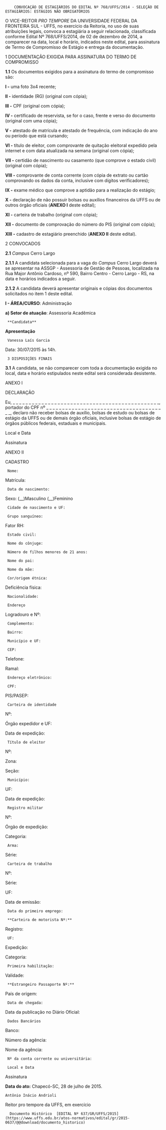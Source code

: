         CONVOCAÇÃO DE ESTAGIÁRIOS DO EDITAL Nº 768/UFFS/2014 - SELEÇÃO DE ESTAGIÁRIOS: ESTÁGIOS NÃO OBRIGATÓRIOS  

O VICE-REITOR *PRO TEMPORE* DA UNIVERSIDADE FEDERAL DA FRONTEIRA SUL - UFFS, no exercício da Reitoria, no uso de suas atribuições legais, convoca a estagiária a seguir relacionada, classificada conforme Edital Nº 768/UFFS/2014, de 02 de dezembro de 2014, a comparecer na data, local e horário, indicados neste edital, para assinatura de Termo de Compromisso de Estágio e entrega da documentação.

 1 DOCUMENTAÇÃO EXIGIDA PARA ASSINATURA DO TERMO DE COMPROMISSO

 **1.1** Os documentos exigidos para a assinatura do termo de compromisso são:

 **I -** uma foto 3x4 recente;

 **II -** identidade (RG) (original com cópia);

 **III -** CPF (original com cópia);

 **IV -** certificado de reservista, se for o caso, frente e verso do documento (original com uma cópia);

 **V -** atestado de matrícula e atestado de frequência, com indicação do ano ou período que está cursando;

 **VI -** título de eleitor, com comprovante de quitação eleitoral expedido pela internet e com data atualizada na semana (original com cópia);

 **VII -** certidão de nascimento ou casamento (que comprove o estado civil) (original com cópia);

 **VIII -** comprovante de conta corrente (com cópia de extrato ou cartão comprovando os dados da conta, inclusive com dígitos verificadores);

 **IX -** exame médico que comprove a aptidão para a realização do estágio;

 **X -** declaração de não possuir bolsas ou auxílios financeiros da UFFS ou de outros órgão oficiais (**ANEXO I** deste edital);

 **XI -** carteira de trabalho (original com cópia);

 **XII -** documento de comprovação do número do PIS (original com cópia);

 **XIII -** cadastro de estagiário preenchido (**ANEXO II** deste edital).

 2 CONVOCADOS

 **2.1** *Campus* Cerro Largo

 **2.1.1** A candidata selecionada para a vaga do *Campus* Cerro Largo deverá se apresentar na ASSGP - Assessoria de Gestão de Pessoas, localizada na Rua Major Antônio Cardoso, nº 590, Bairro Centro - Cerro Largo - RS, na data e horários indicados a seguir.

 **2.1.2** A candidata deverá apresentar originais e cópias dos documentos solicitados no item 1 deste edital.

 **I - ÁREA/CURSO**: Administração

 **a) Setor de atuação**: Assessoria Acadêmica

     **Candidata**

   **Apresentação**

     Vanessa Laís Garcia

   Data: 30/07/2015 às 14h.

     3 DISPOSIÇÕES FINAIS

 **3.1** A candidata, se não comparecer com toda a documentação exigida no local, data e horário estipulados neste edital será considerada desistente.

  

 ANEXO I

 DECLARAÇÃO

 Eu, \_ \_ \_ \_ \_ \_ \_ \_ \_ \_ \_ \_ \_ \_ \_ \_ \_ \_ \_ \_ \_ \_ \_ \_ \_ \_ \_ \_ \_ \_ \_ \_ \_ \_ \_ \_ \_ \_ \_ \_ \_ \_ \_ \_ \_ \_, portador do CPF nº \_ \_ \_ \_ \_ \_ \_ \_ \_ \_ \_ \_ \_ \_ \_ \_ \_ \_ \_ \_ \_ \_ \_ \_ \_ \_ \_ \_ \_ \_ \_ \_ \_ \_ \_ \_ \_ \_, declaro não receber bolsas de auxílio, bolsas de estudo ou bolsas de estágio da UFFS ou de demais órgão oficiais, inclusive bolsas de estágio de órgãos públicos federais, estaduais e municipais.

 Local e Data

 Assinatura

  

 ANEXO II

 CADASTRO

     Nome:

   Matrícula:

     Data de nascimento:

   Sexo: (\_\_)Masculino (\_\_)Feminino

     Cidade de nascimento e UF:

     Grupo sanguíneo:

   Fator RH: 

     Estado civil: 

     Nome do cônjuge: 

     Número de filhos menores de 21 anos: 

     Nome do pai: 

     Nome da mãe: 

     Cor/origem étnica:

   Deficiência física: 

     Nacionalidade: 

     Endereço

 Logradouro e Nº: 

     Complemento: 

     Bairro:

     Município e UF:

     CEP:

   Telefone:

   Ramal: 

     Endereço eletrônico: 

     CPF:

   PIS/PASEP: 

     Carteira de identidade

 Nº:

   Órgão expedidor e UF:

   Data de expedição:

     Título de eleitor

 Nº:

   Zona:

   Seção:

     Município:

   UF:

   Data de expedição:

     Registro militar

 Nº:

   Órgão de expedição:

   Categoria:

     Arma:

   Série: 

     Carteira de trabalho

 Nº:

   Série:

   UF:

 Data de emissão:

     Data do primeiro emprego:

     **Carteira de motorista Nº:**

   Registro:

     UF:

   Expedição:

   Categoria: 

     Primeira habilitação:

   Validade:

     **Estrangeiro Passaporte Nº:**

   País de origem:

     Data de chegada:

   Data da publicação no Diário Oficial:

     Dados Bancários

 Banco:

   Número da agência:

   Nome da agência:

     Nº da conta corrente ou universitária:

     Local e Data

 Assinatura

  

   **Data do ato:** Chapecó-SC, 28 de julho de 2015.   
 

    Antônio Inácio Andrioli   
 Reitor pro tempore da UFFS, em exercício 

      Documento Histórico  [EDITAL Nº 637/GR/UFFS/2015](https://www.uffs.edu.br/atos-normativos/edital/gr/2015-0637/@@download/documento_historico)     
      